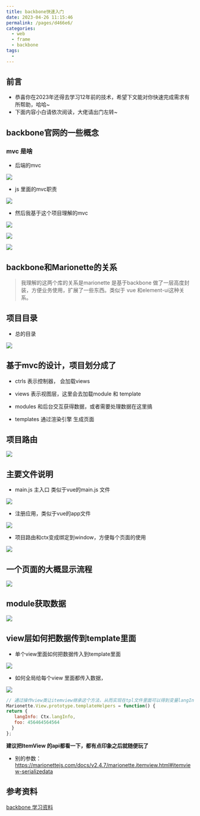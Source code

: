 ```yaml
---
title: backbone快速入门
date: 2023-04-26 11:15:46
permalink: /pages/d466e6/
categories:
  - web
  - frame
  - backbone
tags:
  - 
---
```


## 前言

* 恭喜你在2023年还得去学习12年前的技术，希望下文能对你快速完成需求有所帮助，哈哈~
* 下面内容小白请依次阅读，大佬请出门左转~

## backbone官网的一些概念

### mvc 是啥

* 后端的mvc

![](https://api2.mubu.com/v3/document_image/5b02d4b7-3d50-427b-971f-c13fc943efcc-2331693.jpg)

* js 里面的mvc职责

![](https://api2.mubu.com/v3/document_image/cf09c7c3-17fa-4eea-9328-5c8df031af5a-2331693.jpg)

* 然后我基于这个项目理解的mvc

![](https://api2.mubu.com/v3/document_image/f79acfe4-4e8f-4adc-b1d0-dc5b08feae27-2331693.jpg)

![](https://api2.mubu.com/v3/document_image/2e80d1d3-fbf9-42b7-b7bd-eb60fc11697e-2331693.jpg)

![](https://api2.mubu.com/v3/document_image/a97a517e-6d9a-487b-966c-b570b6d0e916-2331693.jpg)

## backbone和Marionette的关系

> 我理解的这两个库的关系是marionette 是基于backbone 做了一层高度封装，方便业务使用，扩展了一些东西。类似于 vue 和element-ui这种关系。

## 项目目录

* 总的目录

![](https://api2.mubu.com/v3/document_image/e21d8431-f2b9-42aa-a77a-a53c2791daa4-2331693.jpg)

## 基于mvc的设计，项目划分成了

* ctrls            表示控制器， 会加载views

* views         表示视图层，这里会去加载module 和 template

* modules   和后台交互获得数据，或者需要处理数据在这里搞

* templates  通过渲染引擎 生成页面

## 项目路由

![](https://api2.mubu.com/v3/document_image/3eab3979-1d20-46ab-8d4d-900b10e5bf7f-2331693.jpg)

## 主要文件说明

* main.js 主入口 类似于vue的main.js 文件

![](https://api2.mubu.com/v3/document_image/4a582c0f-0596-4367-87c2-e8b1206072ff-2331693.jpg)

* 注册应用，类似于vue的app文件

![](https://api2.mubu.com/v3/document_image/4efc5822-ec66-4885-b5cb-934970723521-2331693.jpg)

* 项目路由和ctx变成绑定到window，方便每个页面的使用

![](https://api2.mubu.com/v3/document_image/8cb58c40-3e7b-4ec3-8817-6d2e24e3b775-2331693.jpg)

## 一个页面的大概显示流程

![](https://api2.mubu.com/v3/document_image/891aa486-0c89-473e-9f2a-3946303c5340-2331693.jpg)

## module获取数据

![](https://api2.mubu.com/v3/document_image/70556ca4-e328-4b3e-b354-81aa75bd2a12-2331693.jpg)

## view层如何把数据传到template里面

* 单个view里面如何把数据传入到template里面

![](https://api2.mubu.com/v3/document_image/7e204018-4238-4664-99c2-2d724effabe1-2331693.jpg)

* 如何全局给每个view 里面都传入数据，

![](https://api2.mubu.com/v3/document_image/9dfbb377-0f0e-4684-9afd-23a8555bfcdc-2331693.jpg)

```js
// 通过操作view类让itemview继承这个方法，从而实现在tpl文件里面可以得到变量langInfo
Marionette.View.prototype.templateHelpers = function() {
return {
   langInfo: Ctx.langInfo,
   foo: 456464564564
  }
};
```

**建议把ItemView 的api都看一下，都有点印象之后就随便玩了**

* 别的参数： <https://marionettejs.com/docs/v2.4.7/marionette.itemview.html#itemview-serializedata>

## 参考资料

[backbone 学习资料](https://segmentfault.com/a/1190000002386651?utm_source=sf-similar-article)
